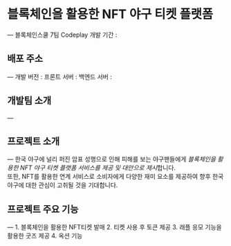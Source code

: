 # **블록체인을 활용한 NFT 야구 티켓 플랫폼**
—
    블록체인스쿨 7팀 Codeplay
    개발 기간 : 

## 배포 주소
—
    개발 버전 :
    프론트 서버 :
    백엔드 서버 :


## 개발팀 소개
—

## 프로젝트 소개
—
한국 야구에 널리 퍼진 암표 성행으로 인해 피해를 보는 야구팬들에게 *블록체인을 활용한 NFT 야구 티켓 플랫폼 서비스를 제공 및 대안으로 제시*합니다.  
또한, NFT를 활용한 연계 서비스로 소비자에게 다양한 재미 요소를 제공하여 향후 한국 야구에 대한 관심이 고취될 것을 기대합니다.


## 프로젝트 주요 기능
—
    1. 블록체인을 활용한 NFT티켓 발매
    2. 티켓 사용 후 토큰 제공
    3. 래플 응모 기능을 활용한 굿즈 제공
    4. 옥션 기능


